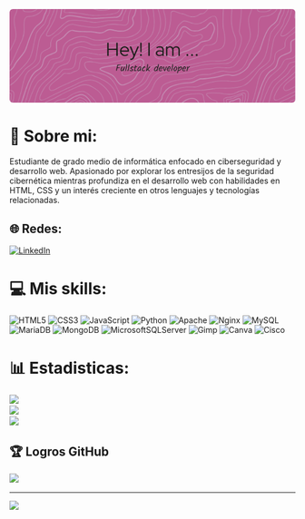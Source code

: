 ![Header](./header.png)


# 💫 Sobre mi:
Estudiante de grado medio de informática enfocado en ciberseguridad y desarrollo web. Apasionado por explorar los entresijos de la seguridad cibernética mientras profundiza en el desarrollo web con habilidades en HTML, CSS y un interés creciente en otros lenguajes y tecnologías relacionadas.


## 🌐 Redes:
[![LinkedIn](https://img.shields.io/badge/LinkedIn-%230077B5.svg?logo=linkedin&logoColor=white)](https://linkedin.com/in/paulaa-castello) 

# 💻 Mis skills:
![HTML5](https://img.shields.io/badge/html5-%23E34F26.svg?style=for-the-badge&logo=html5&logoColor=white) ![CSS3](https://img.shields.io/badge/css3-%231572B6.svg?style=for-the-badge&logo=css3&logoColor=white) ![JavaScript](https://img.shields.io/badge/javascript-%23323330.svg?style=for-the-badge&logo=javascript&logoColor=%23F7DF1E) ![Python](https://img.shields.io/badge/python-3670A0?style=for-the-badge&logo=python&logoColor=ffdd54) ![Apache](https://img.shields.io/badge/apache-%23D42029.svg?style=for-the-badge&logo=apache&logoColor=white) ![Nginx](https://img.shields.io/badge/nginx-%23009639.svg?style=for-the-badge&logo=nginx&logoColor=white) ![MySQL](https://img.shields.io/badge/mysql-%2300000f.svg?style=for-the-badge&logo=mysql&logoColor=white) ![MariaDB](https://img.shields.io/badge/MariaDB-003545?style=for-the-badge&logo=mariadb&logoColor=white) ![MongoDB](https://img.shields.io/badge/MongoDB-%234ea94b.svg?style=for-the-badge&logo=mongodb&logoColor=white) ![MicrosoftSQLServer](https://img.shields.io/badge/Microsoft%20SQL%20Server-CC2927?style=for-the-badge&logo=microsoft%20sql%20server&logoColor=white) ![Gimp](https://img.shields.io/badge/Gimp-657D8B?style=for-the-badge&logo=gimp&logoColor=FFFFFF) ![Canva](https://img.shields.io/badge/Canva-%2300C4CC.svg?style=for-the-badge&logo=Canva&logoColor=white) ![Cisco](https://img.shields.io/badge/cisco-%23049fd9.svg?style=for-the-badge&logo=cisco&logoColor=black)
# 📊 Estadisticas:
![](https://github-readme-stats.vercel.app/api?username=Paulaa6&theme=omni&hide_border=true&include_all_commits=false&count_private=false)<br/>
![](https://github-readme-streak-stats.herokuapp.com/?user=Paulaa6&theme=omni&hide_border=true)<br/>
![](https://github-readme-stats.vercel.app/api/top-langs/?username=Paulaa6&theme=omni&hide_border=true&include_all_commits=false&count_private=false&layout=compact)

## 🏆 Logros GitHub
![](https://github-profile-trophy.vercel.app/?username=Paulaa6&theme=darkhub&no-frame=false&no-bg=true&margin-w=4)

---
[![](https://visitcount.itsvg.in/api?id=Paulaa6&icon=0&color=11)](https://visitcount.itsvg.in)

<!-- Proudly created with GPRM ( https://gprm.itsvg.in ) -->

